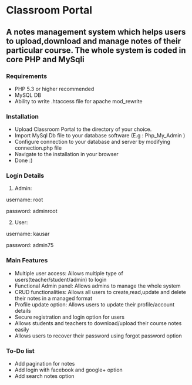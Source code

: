 # Classroom Portal
## A notes management system which helps users to upload,download and manage notes of their particular course. The whole system is coded in core PHP and MySqli


### Requirements 

- PHP 5.3 or higher recommended 
- MySQL DB
- Ability to write .htaccess file for apache mod_rewrite

### Installation
- Upload Classroom Portal to the directory of your choice.
- Import MySql Db file to your database software (E.g : Php_My_Admin )
- Configure connection to your database and server by modifying connection.php file
- Navigate to the installation in your browser
- Done :)

### Login Details

1. Admin:

username: root

password: adminroot

2. User:

username: kausar

password: admin75

### Main Features

- Multiple user access:  Allows multiple type of users(teacher/student/admin) to login 
- Functional Admin panel:  Allows admins to manage the whole system
- CRUD functionalities:  Allows all users to create,read,update and delete their notes in a managed format 
- Profile update option:  Allows users to update their profile/account details  
- Secure registration and login option for users
- Allows students and teachers to download/upload their course notes easily
- Allows users to recover their password using forgot password option

### To-Do  list
- Add pagination for notes
- Add login with facebook and google+ option
- Add search notes option
